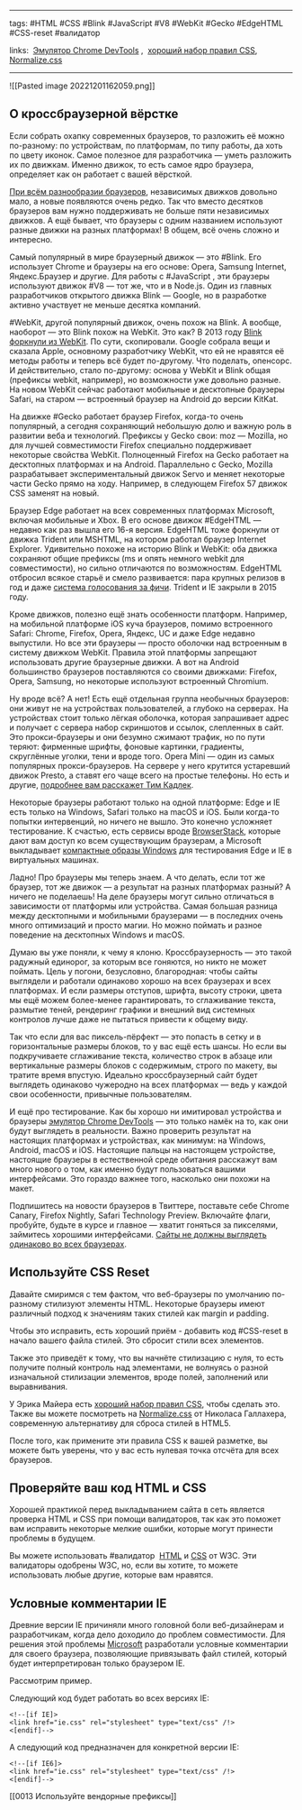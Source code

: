 ____

tags: #HTML #CSS #Blink #JavaScript #V8 #WebKit #Gecko #EdgeHTML #CSS-reset #валидатор 

links:  [Эмулятор Chrome DevTools](https://developers.google.com/web/tools/chrome-devtools/device-mode/) ,  [хороший набор правил CSS](http://meyerweb.com/eric/thoughts/2007/05/01/reset-reloaded/), [Normalize.css](http://necolas.github.io/normalize.css/) 

_____


![[Pasted image 20221201162059.png]]

## О кроссбраузерной вёрстке

Если собрать охапку современных браузеров, то разложить её можно по-разному: по устройствам, по платформам, по типу работы, да хоть по цвету иконок. Самое полезное для разработчика — уметь разложить их по движкам. Именно движок, то есть самое ядро браузера, определяет как он работает с вашей вёрсткой.

[При всём разнообразии браузеров](https://github.com/alrra/browser-logos/blob/master/src/README.md), независимых движков довольно мало, а новые появляются очень редко. Так что вместо десятков браузеров вам нужно поддерживать не больше пяти независимых движков. А ещё бывает, что браузеры с одним названием используют разные движки на разных платформах! В общем, всё очень сложно и интересно.

Самый популярный в мире браузерный движок — это #Blink. Его использует Chrome и браузеры на его основе: Opera, Samsung Internet, Яндекс.Браузер и другие. Для работы с #JavaScript , эти браузеры используют движок #V8 — тот же, что и в Node.js. Один из главных разработчиков открытого движка Blink — Google, но в разработке активно участвует не меньше десятка компаний.

#WebKit, другой популярный движок, очень похож на Blink. А вообще, наоборот — это Blink похож на WebKit. Это как? В 2013 году [Blink форкнули из WebKit](https://youtu.be/Y70JypQCy08). По сути, скопировали. Google собрала вещи и сказала Apple, основному разработчику WebKit, что ей не нравятся её методы работы и теперь всё будет по-другому. Что поделать, опенсорс. И действительно, стало по-другому: основа у WebKit и Blink общая (префиксы webkit, например), но возможности уже довольно разные. На новом WebKit сейчас работают мобильные и десктопные браузеры Safari, на старом — встроенный браузер на Android до версии KitKat.

На движке #Gecko работает браузер Firefox, когда-то очень популярный, а сегодня сохраняющий небольшую долю и важную роль в развитии веба и технологий. Префиксы у Gecko свои: moz — Mozilla, но для лучшей совместимости Firefox специально поддерживает некоторые свойства WebKit. Полноценный Firefox на Gecko работает на десктопных платформах и на Android. Параллельно с Gecko, Mozilla разрабатывает экспериментальный движок Servo и меняет некоторые части Gecko прямо на ходу. Например, в следующем Firefox 57 движок CSS заменят на новый.

Браузер Edge работает на всех современных платформах Microsoft, включая мобильные и Xbox. В его основе движок #EdgeHTML — недавно как раз вышла его 16-я версия. EdgeHTML тоже форкнули от движка Trident или MSHTML, на котором работал браузер Internet Explorer. Удивительно похоже на историю Blink и WebKit: оба движка сохраняют общие префиксы (ms и опять немного webkit для совместимости), но сильно отличаются по возможностям. EdgeHTML отбросил всякое старьё и смело развивается: пара крупных релизов в год и даже [система голосования за фичи](https://wpdev.uservoice.com/forums/257854-microsoft-edge-developer). Trident и IE закрыли в 2015 году.

Кроме движков, полезно ещё знать особенности платформ. Например, на мобильной платформе iOS куча браузеров, помимо встроенного Safari: Chrome, Firefox, Opera, Яндекс, UC и даже Edge недавно выпустили. Но все эти браузеры — просто оболочки над встроенным в систему движком WebKit. Правила этой платформы запрещают использовать другие браузерные движки. А вот на Android большинство браузеров поставляются со своими движками: Firefox, Opera, Samsung, но некоторые используют встроенный Chromium.

Ну вроде всё? А нет! Есть ещё отдельная группа необычных браузеров: они живут не на устройствах пользователей, а глубоко на серверах. На устройствах стоит только лёгкая оболочка, которая запрашивает адрес и получает с сервера набор скриншотов и ссылок, слепленных в сайт. Это прокси-браузеры и они безумно сжимают трафик, но по пути теряют: фирменные шрифты, фоновые картинки, градиенты, скруглённые уголки, тени и вроде того. Opera Mini — один из самых популярных прокси-браузеров. На сервере у него крутится устаревший движок Presto, а ставят его чаще всего на простые телефоны. Но есть и другие, [подробнее вам расскажет Тим Кадлек](https://youtu.be/zJ1zDkuWhRw).

Некоторые браузеры работают только на одной платформе: Edge и IE есть только на Windows, Safari только на macOS и iOS. Были когда-то попытки интервенций, но ничего не вышло. Это конечно усложняет тестирование. К счастью, есть сервисы вроде [BrowserStack](https://www.browserstack.com/), которые дают вам доступ ко всем существующим браузерам, а Microsoft выкладывает [компактные образы Windows](https://developer.microsoft.com/en-us/microsoft-edge/tools/vms/) для тестирования Edge и IE в виртуальных машинах.

Ладно! Про браузеры мы теперь знаем. А что делать, если тот же браузер, тот же движок — а результат на разных платформах разный? А ничего не поделаешь! На деле браузеры могут сильно отличаться в зависимости от платформы или устройства. Самая большая разница между десктопными и мобильными браузерами — в последних очень много оптимизаций и просто магии. Но можно поймать и разное поведение на десктопных Windows и macOS.

Думаю вы уже поняли, к чему я клоню. Кроссбраузерность — это такой радужный единорог, за которым все гоняются, но никто не может поймать. Цель у погони, безусловно, благородная: чтобы сайты выглядели и работали одинаково хорошо на всех браузерах и всех платформах. И если размеры отступов, шрифта, высоту строки, цвета мы ещё можем более-менее гарантировать, то сглаживание текста, размытие теней, рендеринг графики и внешний вид системных контролов лучше даже не пытаться привести к общему виду.

Так что если для вас пиксель-пёрфект — это попасть в сетку и в горизонтальные размеры блоков, то у вас ещё есть шансы. Но если вы подкручиваете сглаживание текста, количество строк в абзаце или вертикальные размеры блоков с содержимым, строго по макету, вы тратите время впустую. Идеально кроссбраузерный сайт будет выглядеть одинаково чужеродно на всех платформах — ведь у каждой свои особенности, привычные пользователям.

И ещё про тестирование. Как бы хорошо ни имитировал устройства и браузеры [эмулятор Chrome DevTools](https://developers.google.com/web/tools/chrome-devtools/device-mode/) — это только намёк на то, как они будут выглядеть в реальности. Важно проверить результат на настоящих платформах и устройствах, как минимум: на Windows, Android, macOS и iOS. Настоящие пальцы на настоящем устройстве, настоящие браузеры в естественной среде обитания расскажут вам много нового о том, как именно будут пользоваться вашими интерфейсами. Это гораздо важнее того, насколько они похожи на макет.

Подпишитесь на новости браузеров в Твиттере, поставьте себе Chrome Canary, Firefox Nightly, Safari Technology Preview. Включайте флаги, пробуйте, будьте в курсе и главное — хватит гоняться за пикселями, займитесь хорошими интерфейсами. [Сайты не должны выглядеть одинаково во всех браузерах](http://dowebsitesneedtolookexactlythesameineverybrowser.com/).

## Используйте CSS Reset

Давайте смиримся с тем фактом, что веб-браузеры по умолчанию по-разному стилизуют элементы HTML. Некоторые браузеры имеют различный подход к значениям таких стилей как margin и padding.

Чтобы это исправить, есть хороший приём - добавить код #CSS-reset в начало вашего файла стилей. Это сбросит стили всех элементов.

Также это приведёт к тому, что вы начнёте стилизацию с нуля, то есть получите полный контроль над элементами, не волнуясь о разной изначальной стилизации элементов, вроде полей, заполнений или выравнивания.

У Эрика Майера есть [хороший набор правил CSS](http://meyerweb.com/eric/thoughts/2007/05/01/reset-reloaded/), чтобы сделать это. Также вы можете посмотреть на [Normalize.css](http://necolas.github.io/normalize.css/) от Николаса Галлахера, современную альтернативу для сброса стилей в HTML5.

После того, как примените эти правила CSS к вашей разметке, вы можете быть уверены, что у вас есть нулевая точка отсчёта для всех браузеров.

## Проверяйте ваш код HTML и CSS

Хорошей практикой перед выкладыванием сайта в сеть является проверка HTML и CSS при помощи валидаторов, так как это поможет вам исправить некоторые мелкие ошибки, которые могут принести проблемы в будущем.

Вы можете использовать #валидатор  [HTML](http://validator.w3.org/) и [CSS](http://jigsaw.w3.org/css-validator/) от W3C. Эти валидаторы одобрены W3C, но, если вы хотите, то можете использовать любые другие, которые вам нравятся.

## Условные комментарии IE

Древние версии IE причиняли много головной боли веб-дизайнерам и разработчикам, когда дело доходило до проблем совместимости. Для решения этой проблемы [Microsoft](http://www.microsoft.com/) разработали условные комментарии для своего браузера, позволяющие привязывать файл стилей, который будет интерпретирован только браузером IE.

Рассмотрим пример.

Следующий код будет работать во всех версиях IE:
~~~
<!--[if IE]>  
<link href="ie.css" rel="stylesheet" type="text/css" /!>  
<[endif]-->
~~~
А следующий код предназначен для конкретной версии IE:
~~~
<!--[if IE6]>  
<link href="ie.css" rel="stylesheet" type="text/css" /!>  
<[endif]-->
~~~

[[0013 Используйте вендорные префиксы]]